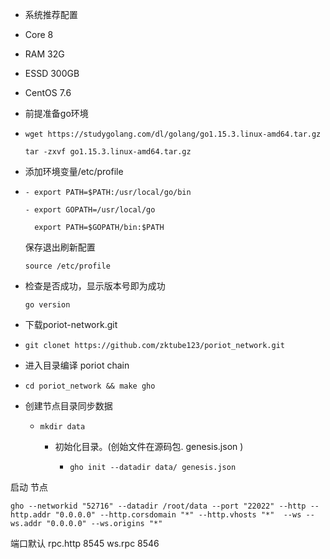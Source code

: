 - 系统推荐配置

- Core 8

- RAM 32G

- ESSD 300GB

- CentOS 7.6

- 前提准备go环境

- ```shell
  wget https://studygolang.com/dl/golang/go1.15.3.linux-amd64.tar.gz
  
  tar -zxvf go1.15.3.linux-amd64.tar.gz
  ```

- 添加环境变量/etc/profile

- ```shell
  - export PATH=$PATH:/usr/local/go/bin
  
  - export GOPATH=/usr/local/go
  
    export PATH=$GOPATH/bin:$PATH
  ```

  保存退出刷新配置

  ```shell
  source /etc/profile
  ```

- 检查是否成功，显示版本号即为成功

  

  ```shell
  go version
  ```

- 下载poriot-network.git

- ```shell
  git clonet https://github.com/zktube123/poriot_network.git
  ```

- 进入目录编译  poriot chain

- ```shell
  cd poriot_network && make gho
  ```

  

- 创建节点目录同步数据

  - ```shell
    mkdir data 
    ```

    - 初始化目录。(创始文件在源码包. genesis.json )

      - ```shell
        gho init --datadir data/ genesis.json
        ```

        

启动 节点

```shell
gho --networkid "52716" --datadir /root/data --port "22022" --http --http.addr "0.0.0.0" --http.corsdomain "*" --http.vhosts "*"  --ws --ws.addr "0.0.0.0" --ws.origins "*" 
```

端口默认 rpc.http 8545 	ws.rpc  8546

